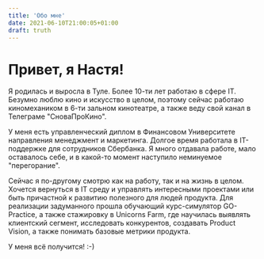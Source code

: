 ```yaml
---
title: 'Обо мне'
date: 2021-06-10T21:00:05+01:00
draft: truth
---
```


# Привет, я Настя!

Я родилась и выросла в Туле. Более 10-ти лет работаю в сфере IT. Безумно люблю кино и искусство в целом, поэтому сейчас работаю киномехаником в 6-ти зальном кинотеатре, а также веду свой канал в Телеграме "СноваПроКино".

У меня есть управленческий диплом в Финансовом Университете направления менеджмент и маркетинга. Долгое время работала в IT-поддержке для сотрудников Сбербанка. Я много отдавала работе, мало оставалось себе, и в какой-то момент наступило неминуемое "перегорание".

Сейчас я по-другому смотрю как на работу, так и на жизнь в целом. Хочется вернуться в IT среду и управлять интересными проектами или быть причастной к развитию полезного для людей продукта. Для реализации задуманного прошла обучающий курс-симулятор GO-Practice, а также стажировку в Unicorns Farm, где научилась выявлять клиентский сегмент, исследовать конкурентов, создавать Product Vision, а также понимать базовые метрики продукта.

У меня всё получится! :-) 
